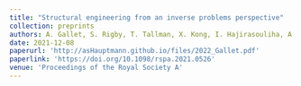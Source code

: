 ```yaml
---
title: "Structural engineering from an inverse problems perspective"
collection: preprints
authors: A. Gallet, S. Rigby, T. Tallman, X. Kong, I. Hajirasouliha, A. Liew, D. Liu, L. Chen, A. Hauptmann, D. Smyl
date: 2021-12-08
paperurl: 'http://asHauptmann.github.io/files/2022_Gallet.pdf'
paperlink: 'https://doi.org/10.1098/rspa.2021.0526'
venue: 'Proceedings of the Royal Society A'
---
```

